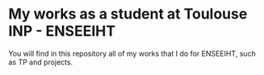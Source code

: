 # My works as a student at Toulouse INP - ENSEEIHT
You will find in this repository all of my works that I do for ENSEEIHT, such as TP and projects.

